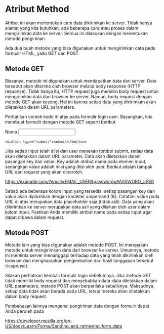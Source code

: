 # Atribut Method
Atribut ini akan menentukan cara data dikirimkan ke server. Tidak hanya alamat yang kita butuhkan, ada beberapa cara atau proses dalam mengirimkan data ke server. Semua ini dilakukan dengan menentukan metode pengiriman.

Ada dua buah metode yang bisa digunakan untuk mengirimkan data pada formulir HTML, yaitu GET dan POST.

Metode GET
----------
Biasanya, metode ini digunakan untuk mendapatkan data dari server. Data tersebut akan diterima oleh browser melalui body response (HTTP response). Tidak hanya itu, HTTP request juga memiliki body request untuk mengirimkan data dari browser ke server. Namun, body request dengan metode GET akan kosong. Hal ini karena setiap data yang dikirimkan akan diletakkan dalam URL parameters.

Perhatikan contoh kode di atas pada formulir login user. Bayangkan, kita membuat formulir dengan metode GET seperti berikut.

<form method="get" action="#">
    <!-- Kolom input login disembunyikan -->
    <div>
        <label for="fullName">Nama</label>
        <input id="fullName" name="fullName" required />
    </div>

    <button type="submit">submit</button>
  </form>

Jika setiap input telah diisi dan user menekan tombol submit, setiap data akan diletakkan dalam URL parameter. Data akan diletakkan dalam pasangan key dan value. Key adalah atribut nama pada elemen input, sedangkan value adalah nilai yang diisi oleh user. Berikut adalah tampak URL dari request yang akan diperoleh.

https://example.com/?email=EMAIL_USER&password=PASSWORD_USER

Sebab ada beberapa kolom input yang tersedia, setiap pasangan key dan value akan dipisahkan dengan karakter ampersand (&).
Catatan:
value pada URL di atas merupakan data placeholder saja (tidak asli). Data yang akan dikirimkan ke server merupakan data asli yang diisikan oleh user dalam kolom input. Pastikan Anda memiliki atribut name pada setiap input agar dapat dibawa dalam request.


Metode POST
-----------
Metode lain yang bisa digunakan adalah metode POST. Ini merupakan metode untuk mengirimkan data dari browser ke server. Umumnya, metode ini meminta server menanggapi terhadap data yang telah dikirimkan oleh browser dan mengharapkan pengembalian dari hasil tanggapan tersebut (response).

Silakan perhatikan kembali formulir login sebelumnya. Jika metode GET tidak memiliki body request dan menyebabkan data-data diletakkan dalam URL parameters, metode POST akan berperilaku sebaliknya. Maksudnya, setiap data tidak akan berada pada URL, tetapi mereka akan diletakkan dalam body request.

Pembahasan lainnya mengenai pengiriman data dengan formulir dapat Anda peroleh pada

https://developer.mozilla.org/en-US/docs/Learn/Forms/Sending_and_retrieving_form_data
